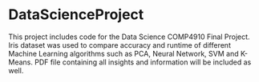 # DataScienceProject

This project includes code for the Data Science COMP4910 Final Project. Iris dataset was used to compare accuracy and runtime of different Machine Learning algorithms such as PCA, Neural Network, SVM and K-Means. PDF file containing all insights and information will be included as well.

